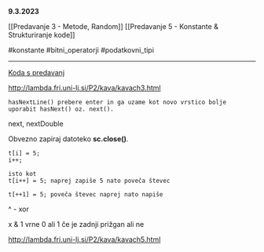 
**9.3.2023**

[[Predavanje 3 - Metode, Random]]
[[Predavanje 5 - Konstante & Strukturiranje kode]]

#konstante #bitni_operatorji #podatkovni_tipi

---

[Koda s predavanj](https://github.com/GameExplorer/P2-Java/tree/master/src/Predavanja/predavanje04)

http://lambda.fri.uni-lj.si/P2/kava/kavach3.html

	hasNextLine() prebere enter in ga uzame kot novo vrstico bolje uporabit hasNext() oz. next().

next, nextDouble

Obvezno zapiraj datoteko **sc.close()**.


```
t[i] = 5;
i++;

isto kot
t[i++] = 5; naprej zapiše 5 nato poveča števec

t[++1] = 5; poveča števec naprej nato napiše
```

^  - xor


x & 1 vrne 0 ali 1 če je zadnji prižgan ali ne


http://lambda.fri.uni-lj.si/P2/kava/kavach5.html

